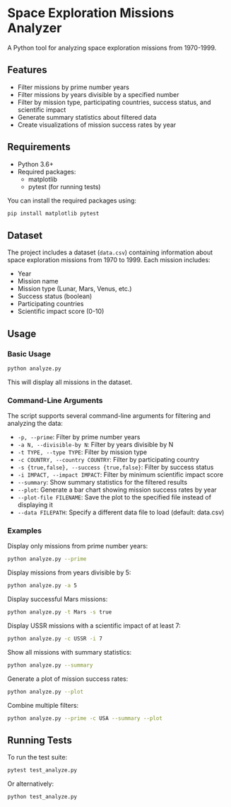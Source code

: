 # Space Exploration Missions Analyzer

A Python tool for analyzing space exploration missions from 1970-1999.

## Features

- Filter missions by prime number years
- Filter missions by years divisible by a specified number
- Filter by mission type, participating countries, success status, and scientific impact
- Generate summary statistics about filtered data
- Create visualizations of mission success rates by year

## Requirements

- Python 3.6+
- Required packages:
  - matplotlib
  - pytest (for running tests)

You can install the required packages using:

```bash
pip install matplotlib pytest
```

## Dataset

The project includes a dataset (`data.csv`) containing information about space exploration missions from 1970 to 1999. Each mission includes:

- Year
- Mission name
- Mission type (Lunar, Mars, Venus, etc.)
- Success status (boolean)
- Participating countries
- Scientific impact score (0-10)

## Usage

### Basic Usage

```bash
python analyze.py
```

This will display all missions in the dataset.

### Command-Line Arguments

The script supports several command-line arguments for filtering and analyzing the data:

- `-p, --prime`: Filter by prime number years
- `-a N, --divisible-by N`: Filter by years divisible by N
- `-t TYPE, --type TYPE`: Filter by mission type
- `-c COUNTRY, --country COUNTRY`: Filter by participating country
- `-s {true,false}, --success {true,false}`: Filter by success status
- `-i IMPACT, --impact IMPACT`: Filter by minimum scientific impact score
- `--summary`: Show summary statistics for the filtered results
- `--plot`: Generate a bar chart showing mission success rates by year
- `--plot-file FILENAME`: Save the plot to the specified file instead of displaying it
- `--data FILEPATH`: Specify a different data file to load (default: data.csv)

### Examples

Display only missions from prime number years:

```bash
python analyze.py --prime
```

Display missions from years divisible by 5:

```bash
python analyze.py -a 5
```

Display successful Mars missions:

```bash
python analyze.py -t Mars -s true
```

Display USSR missions with a scientific impact of at least 7:

```bash
python analyze.py -c USSR -i 7
```

Show all missions with summary statistics:

```bash
python analyze.py --summary
```

Generate a plot of mission success rates:

```bash
python analyze.py --plot
```

Combine multiple filters:

```bash
python analyze.py --prime -c USA --summary --plot
```

## Running Tests

To run the test suite:

```bash
pytest test_analyze.py
```

Or alternatively:

```bash
python test_analyze.py
``` 